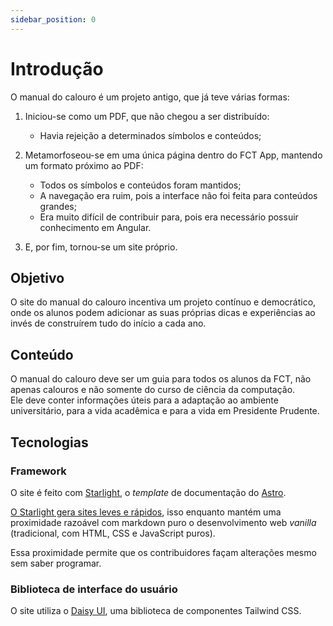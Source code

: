 ```yaml
---
sidebar_position: 0
---
```


# Introdução

O manual do calouro é um projeto antigo, que já teve várias formas:

1. Iniciou-se como um PDF, que não chegou a ser distribuído:

   - Havia rejeição a determinados símbolos e conteúdos;

1. Metamorfoseou-se em uma única página dentro do FCT App, mantendo um formato próximo ao PDF:

   - Todos os símbolos e conteúdos foram mantidos;
   - A navegação era ruim, pois a interface não foi feita para conteúdos grandes;
   - Era muito difícil de contribuir para, pois era necessário possuir conhecimento em Angular.

1. E, por fim, tornou-se um site próprio.

## Objetivo

O site do manual do calouro incentiva um projeto contínuo e democrático, onde os alunos podem adicionar as suas próprias dicas e experiências ao invés de construírem tudo do início a cada ano.

## Conteúdo

O manual do calouro deve ser um guia para todos os alunos da FCT, não apenas calouros e não somente do curso de ciência da computação.  
Ele deve conter informações úteis para a adaptação ao ambiente universitário, para a vida acadêmica e para a vida em Presidente Prudente.

## Tecnologias

### Framework

O site é feito com [Starlight](https://starlight.astro.build/), o _template_ de documentação do [Astro](https://astro.build/).

[O Starlight gera sites leves e rápidos](https://astro.build/blog/2023-web-framework-performance-report/), isso enquanto mantém uma proximidade razoável com markdown puro o desenvolvimento web _vanilla_ (tradicional, com HTML, CSS e JavaScript puros).

Essa proximidade permite que os contribuidores façam alterações mesmo sem saber programar.

### Biblioteca de interface do usuário

O site utiliza o [Daisy UI](https://github.com/saadeghi/daisyui), uma biblioteca de componentes Tailwind CSS.
